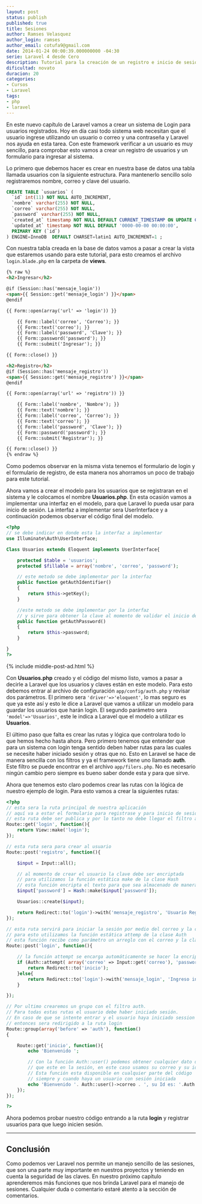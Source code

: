```yaml
---
layout: post
status: publish
published: true
title: Sesiones
author: Ramses Velasquez
author_login: ramses
author_email: cotufa9@gmail.com
date: 2014-01-24 00:00:39.000000000 -04:30
serie: Laravel 4 desde Cero
description: Tutorial para la creación de un registro e inicio de sesión con Laravel 4
dificultad: novato
duracion: 20
categories:
- Cursos
- Laravel
tags:
- php
- laravel
---
```

<p>En este nuevo capítulo de Laravel vamos a crear un sistema de Login para usuarios registrados. Hoy en día casi todo sistema web necesitan que el usuario ingrese utilizando un usuario o correo y una contraseña y Laravel nos ayuda en esta tarea. Con este framework verificar a un usuario es muy sencillo, para comprobar esto vamos a crear un registro de usuarios y un formulario para ingresar al sistema.</p>

<p>Lo primero que debemos hacer es crear en nuestra base de datos una tabla llamada usuarios con la siguiente estructura. Para mantenerlo sencillo solo registraremos nombre, correo y clave del usuario.</p>

```sql
CREATE TABLE `usuarios` (
  `id` int(11) NOT NULL AUTO_INCREMENT,
  `nombre` varchar(255) NOT NULL,
  `correo` varchar(255) NOT NULL,
  `password` varchar(255) NOT NULL,
  `created_at` timestamp NOT NULL DEFAULT CURRENT_TIMESTAMP ON UPDATE CURRENT_TIMESTAMP,
  `updated_at` timestamp NOT NULL DEFAULT '0000-00-00 00:00:00',
  PRIMARY KEY (`id`)
) ENGINE=InnoDB  DEFAULT CHARSET=latin1 AUTO_INCREMENT=1 ;
```

<p>Con nuestra tabla creada en la base de datos vamos a pasar a crear la vista que estaremos usando para este tutorial, para esto creamos el archivo <code>login.blade.php</code> en la carpeta de <strong>views</strong>.</p>

```html
{% raw %}
<h2>Ingresar</h2>

@if (Session::has('mensaje_login'))
<span>{{ Session::get('mensaje_login') }}</span>
@endif

{{ Form::open(array('url' => 'login')) }}

    {{ Form::label('correo', 'Correo'); }}
    {{ Form::text('correo'); }}
    {{ Form::label('password', 'Clave'); }}
    {{ Form::password('password'); }}
    {{ Form::submit('Ingresar'); }}

{{ Form::close() }}

<h2>Registro</h2>
@if (Session::has('mensaje_registro'))
<span>{{ Session::get('mensaje_registro') }}</span>
@endif

{{ Form::open(array('url' => 'registro')) }}

    {{ Form::label('nombre', 'Nombre'); }}
    {{ Form::text('nombre'); }}
    {{ Form::label('correo', 'Correo'); }}
    {{ Form::text('correo'); }}
    {{ Form::label('password', 'Clave'); }}
    {{ Form::password('password'); }}
    {{ Form::submit('Registrar'); }}

{{ Form::close() }}
{% endraw %}

```

<p>Como podemos observar en la misma vista tenemos el formulario de login y el formulario de registro, de esta manera nos ahorramos un poco de trabajo para este tutorial.</p>

<p>Ahora vamos a crear el modelo para los usuarios que se registraran en el sistema y le colocamos el nombre <strong>Usuarios.php</strong>. En esta ocasión vamos a implementar una interfaz en el modelo, para que Laravel lo pueda usar para inicio de sesión. La interfaz a implementar sera UserInterface y a continuación podemos observar el código final del modelo.</p>

```php
<?php
// se debe indicar en donde esta la interfaz a implementar
use Illuminate\Auth\UserInterface;

Class Usuarios extends Eloquent implements UserInterface{

    protected $table = 'usuarios';
    protected $fillable = array('nombre', 'correo', 'password');

    // este metodo se debe implementar por la interfaz
    public function getAuthIdentifier()
    {
        return $this->getKey();
    }

    //este metodo se debe implementar por la interfaz
    // y sirve para obtener la clave al momento de validar el inicio de sesión
    public function getAuthPassword()
    {
        return $this->password;
    }

}
?>
```

{% include middle-post-ad.html %}

<p>Con <strong>Usuarios.php</strong> creado y el código del mismo listo, vamos a pasar a decirle a Laravel que los usuarios y claves están en este modelo. Para esto debemos entrar al archivo de configuración <code>app/config/auth.php</code> y revisar dos parámetros. El primero sera <code>'driver'=>'eloquent'</code>, lo mas seguro es que ya este así y esto le dice a Laravel que vamos a utilizar un modelo para guardar los usuarios que harán login. El segundo parámetro sera <code>'model'=>'Usuarios'</code>, este le indica a Laravel que el modelo a utilizar es <strong>Usuarios</strong>.</p>

<p>El último paso que falta es crear las rutas y lógica que controlara todo lo que hemos hecho hasta ahora. Pero primero tenemos que entender que para un sistema con login tenga sentido deben haber rutas para las cuales se necesite haber iniciado sesión y otras que no. Esto en Laravel se hace de manera sencilla con los filtros y ya el framework tiene uno llamado <strong>auth</strong>. Este filtro se puede encontrar en el archivo <code>app/filers.php</code>. No es necesario ningún cambio pero siempre es bueno saber donde esta y para que sirve.</p>

<p>Ahora que tenemos esto claro podemos crear las rutas con la lógica de nuestro ejemplo de login. Para esto vamos a crear la siguientes rutas:</p>

```php
<?php
// esta sera la ruta principal de nuestra aplicación
// aquí va a estar el formulario para registrase y para inicio de sesión
// esta ruta debe ser publica y por lo tanto no debe llegar el filtro auth
Route::get('login', function(){
    return View::make('login');
});

// esta ruta sera para crear al usuario
Route::post('registro', function(){

    $input = Input::all();

    // al momento de crear el usuario la clave debe ser encriptada
    // para utilizamos la función estática make de la clase Hash
    // esta función encripta el texto para que sea almacenado de manera segura
    $input['password'] = Hash::make($input['password']);

    Usuarios::create($input);

    return Redirect::to('login')->with('mensaje_registro', 'Usuario Registrado');
});

// esta ruta servirá para iniciar la sesión por medio del correo y la clave
// para esto utilizamos la función estática attemp de la clase Auth
// esta función recibe como parámetro un arreglo con el correo y la clave
Route::post('login', function(){

    // la función attempt se encarga automáticamente se hacer la encriptación de la clave para ser comparada con la que esta en la base de datos.
    if (Auth::attempt( array('correo' => Input::get('correo'), 'password' => Input::get('password') ), true )){
        return Redirect::to('inicio');
    }else{
        return Redirect::to('login')->with('mensaje_login', 'Ingreso invalido');
    }

});

// Por ultimo crearemos un grupo con el filtro auth.
// Para todas estas rutas el usuario debe haber iniciado sesión.
// En caso de que se intente entrar y el usuario haya iniciado session
// entonces sera redirigido a la ruta login
Route::group(array('before' => 'auth'), function()
{

    Route::get('inicio', function(){
        echo 'Bienvenido ';

        // Con la función Auth::user() podemos obtener cualquier dato del usuario
        // que este en la sesión, en este caso usamos su correo y su id
        // Esta función esta disponible en cualquier parte del código
        // siempre y cuando haya un usuario con sesión iniciada
        echo 'Bienvenido '. Auth::user()->correo . ', su Id es: '.Auth::user()->id ;
    });
});

?>
```

<p>Ahora podemos probar nuestro código entrando a la ruta <strong>login</strong> y registrar usuarios para que luego inicien sesión.</p>

<hr />

<h2>Conclusión</h2>

<p>Como podemos ver Laravel nos permite un manejo sencillo de las sesiones, que son una parte muy importante en nuestros proyectos y teniendo en cuenta la seguridad de las claves. En nuestro próximo capítulo aprenderemos más funciones que nos brinda Laravel para el manejo de sesiones. Cualquier duda o comentario estaré atento a la sección de comentarios.</p>
